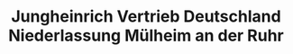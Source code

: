 ---
title: "Jungheinrich Vertrieb Deutschland Niederlassung Mülheim an der Ruhr"
url: /muelheim-an-der-ruhr/jungheinrich-vertrieb-deutschland-niederlassung-muelheim-an-der-ruhr/
shop: Maschinen
---